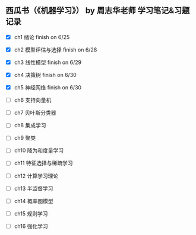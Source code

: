 ## 西瓜书（《机器学习》） by 周志华老师 学习笔记&习题记录

- [x] ch1 绪论 finish on 6/25

- [x] ch2 模型评估与选择 finish on 6/28

- [x] ch3 线性模型 finish on 6/29

- [x] ch4 决策树 finish on 6/30

- [x] ch5 神经网络 finish on 6/30

- [ ] ch6 支持向量机

- [ ] ch7 贝叶斯分类器

- [ ] ch8 集成学习

- [ ] ch9 聚类

- [ ] ch10 降为和度量学习

- [ ] ch11 特征选择与稀疏学习

- [ ] ch12 计算学习理论

- [ ] ch13 半监督学习

- [ ] ch14 概率图模型

- [ ] ch15 规则学习

- [ ] ch16 强化学习
